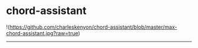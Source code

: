 # chord-assistant

!(https://github.com/charleskenyon/chord-assistant/blob/master/max-chord-assistant.jpg?raw=true)

___